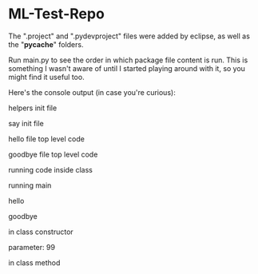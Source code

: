 # ML-Test-Repo

The ".project" and ".pydevproject" files were added by eclipse, as well as the "__pycache__" folders.

Run main.py to see the order in which package file content is run. This is something I wasn't
aware of until I started playing around with it, so you might find it useful too.

Here's the console output (in case you're curious):


helpers init file

say init file

hello file top level code

goodbye file top level code

running code inside class

running main

hello

goodbye

in class constructor

parameter: 99

in class method

